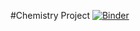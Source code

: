 #Chemistry Project
[![Binder](https://mybinder.org/badge_logo.svg)](https://mybinder.org/v2/gh/dylux/Chemistry-Project/master)
